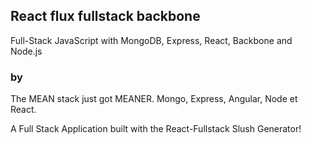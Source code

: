 ## React flux fullstack backbone ##

Full-Stack JavaScript with MongoDB, Express, React, Backbone and Node.js

### by  ###


The MEAN stack just got MEANER. Mongo, Express, Angular, Node et React.

A Full Stack Application built with the React-Fullstack Slush Generator!

